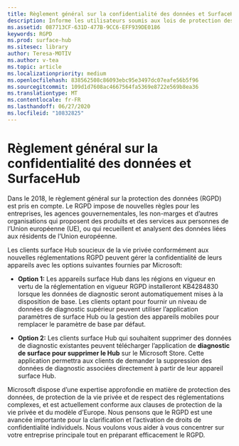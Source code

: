 ```yaml
---
title: Règlement général sur la confidentialité des données et SurfaceHub
description: Informe les utilisateurs soumis aux lois de protection des données européennes de leurs options concernant la suppression ou la restriction des données de diagnostic produites par surface Hub.
ms.assetid: 087713CF-631D-477B-9CC6-EFF939DE0186
keywords: RGPD
ms.prod: surface-hub
ms.sitesec: library
author: Teresa-MOTIV
ms.author: v-tea
ms.topic: article
ms.localizationpriority: medium
ms.openlocfilehash: 838562508c86093ebc95e3497dc07eafe56b5f96
ms.sourcegitcommit: 109d1d7608ac4667564fa5369e8722e569b8ea36
ms.translationtype: MT
ms.contentlocale: fr-FR
ms.lasthandoff: 06/27/2020
ms.locfileid: "10832825"
---
```

# Règlement général sur la confidentialité des données et SurfaceHub

Dans le 2018, le règlement général sur la protection des données (RGPD) est pris en compte. Le RGPD impose de nouvelles règles pour les entreprises, les agences gouvernementales, les non-marges et d’autres organisations qui proposent des produits et des services aux personnes de l’Union européenne (UE), ou qui recueillent et analysent des données liées aux résidents de l’Union européenne.

Les clients surface Hub soucieux de la vie privée conformément aux nouvelles réglementations RGPD peuvent gérer la confidentialité de leurs appareils avec les options suivantes fournies par Microsoft:

* **Option 1:** Les appareils surface Hub dans les régions en vigueur en vertu de la réglementation en vigueur RGPD installeront KB4284830 lorsque les données de diagnostic seront automatiquement mises à la disposition de base. Les clients optant pour fournir un niveau de données de diagnostic supérieur peuvent utiliser l’application paramètres de surface Hub ou la gestion des appareils mobiles pour remplacer le paramètre de base par défaut.

* **Option 2:** Les clients surface Hub qui souhaitent supprimer des données de diagnostic existantes peuvent télécharger l’application de **diagnostic de surface pour supprimer le Hub** sur le Microsoft Store. Cette application permettra aux clients de demander la suppression des données de diagnostic associées directement à partir de leur appareil surface Hub.

Microsoft dispose d’une expertise approfondie en matière de protection des données, de protection de la vie privée et de respect des réglementations complexes, et est actuellement conforme aux clauses de protection de la vie privée et du modèle d’Europe. Nous pensons que le RGPD est une avancée importante pour la clarification et l’activation de droits de confidentialité individuels. Nous voulons vous aider à vous concentrer sur votre entreprise principale tout en préparant efficacement le RGPD.

